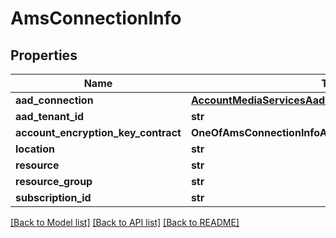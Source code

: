 # AmsConnectionInfo

## Properties
Name | Type | Description | Notes
------------ | ------------- | ------------- | -------------
**aad_connection** | [**AccountMediaServicesAadConnectionContract**](AccountMediaServicesAadConnectionContract.md) |  | 
**aad_tenant_id** | **str** |  | 
**account_encryption_key_contract** | **OneOfAmsConnectionInfoAccountEncryptionKeyContract** |  | [optional] 
**location** | **str** |  | [optional] 
**resource** | **str** |  | 
**resource_group** | **str** |  | 
**subscription_id** | **str** |  | 

[[Back to Model list]](../README.md#documentation-for-models) [[Back to API list]](../README.md#documentation-for-api-endpoints) [[Back to README]](../README.md)

